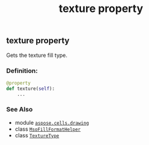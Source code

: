 ﻿---
title: texture property
second_title: Aspose.Cells for Python via .NET API References
description: 
type: docs
weight: 90
url: /aspose.cells.drawing/msofillformathelper/texture/
is_root: false
---

## texture property


Gets the texture fill type.
### Definition:
```python
@property
def texture(self):
    ...
```

### See Also
* module [`aspose.cells.drawing`](../../)
* class [`MsoFillFormatHelper`](/cells/python-net/aspose.cells.drawing/msofillformathelper)
* class [`TextureType`](/cells/python-net/aspose.cells.drawing/texturetype)
